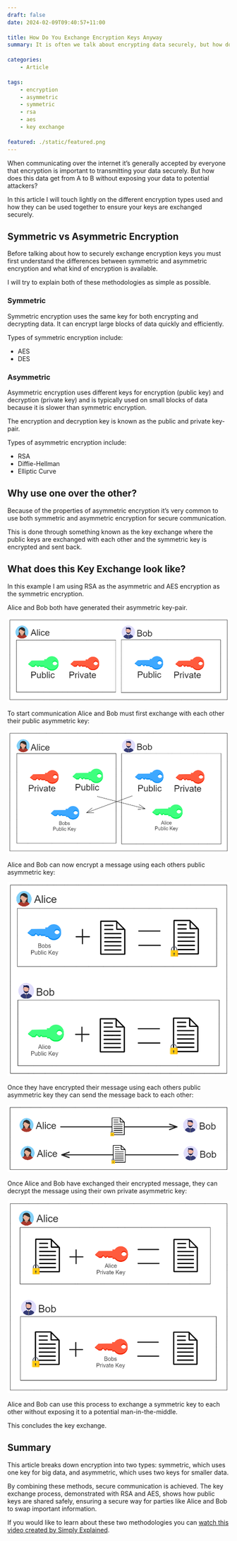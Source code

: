 ```yaml
---
draft: false
date: 2024-02-09T09:40:57+11:00

title: How Do You Exchange Encryption Keys Anyway
summary: It is often we talk about encrypting data securely, but how do you transmit it securely over a medium without exposing your encryption key?

categories:
    - Article

tags:
    - encryption
    - asymmetric
    - symmetric
    - rsa
    - aes
    - key exchange

featured: ./static/featured.png
---
```


When communicating over the internet it’s generally accepted by everyone that encryption is important to transmitting your data securely. But how does this data get from A to B without exposing your data to potential attackers?

In this article I will touch lightly on the different encryption types used and how they can be used together to ensure your keys are exchanged securely.

## Symmetric vs Asymmetric Encryption
Before talking about how to securely exchange encryption keys you must first understand the differences between symmetric and asymmetric encryption and what kind of encryption is available.

I will try to explain both of these methodologies as simple as possible.

### Symmetric
Symmetric encryption uses the same key for both encrypting and decrypting data. It can encrypt large blocks of data quickly and efficiently.

Types of symmetric encryption include:
- AES
- DES

### Asymmetric
Asymmetric encryption uses different keys for encryption (public key) and decryption (private key) and is typically used on small blocks of data because it is slower than symmetric encryption.

The encryption and decryption key is known as the public and private key-pair.

Types of asymmetric encryption include:
- RSA
- Diffie-Hellman
- Elliptic Curve

## Why use one over the other?
Because of the properties of asymmetric encryption it’s very common to use both symmetric and asymmetric encryption for secure communication.

This is done through something known as the key exchange where the public keys are exchanged with each other and the symmetric key is encrypted and sent back.

## What does this Key Exchange look like?
In this example I am using RSA as the asymmetric and AES encryption as the symmetric encryption.

Alice and Bob both have generated their asymmetric key-pair.

![Image1](./static/bob-alice-gen-keypair.png)

To start communication Alice and Bob must first exchange with each other their public asymmetric key:

![Image2](./static/bob-alice-exch-keypair.png)

Alice and Bob can now encrypt a message using each others public asymmetric key:

![Image3](./static/bob-alice-encrypt-key.png)

Once they have encrypted their message using each others public asymmetric key they can send the message back to each other:

![Image4](./static/bob-alice-exch-encrypted-key.png)

Once Alice and Bob have exchanged their encrypted message, they can decrypt the message using their own private asymmetric key:

![Image5](./static/bob-alice-decrypt-priv-key.png)

Alice and Bob can use this process to exchange a symmetric key to each other without exposing it to a potential man-in-the-middle.

This concludes the key exchange.

## Summary
This article breaks down encryption into two types: symmetric, which uses one key for big data, and asymmetric, which uses two keys for smaller data.

By combining these methods, secure communication is achieved. The key exchange process, demonstrated with RSA and AES, shows how public keys are shared safely, ensuring a secure way for parties like Alice and Bob to swap important information.

If you would like to learn about these two methodologies you can [watch this video created by Simply Explained](https://www.youtube.com/watch?v=AQDCe585Lnc).